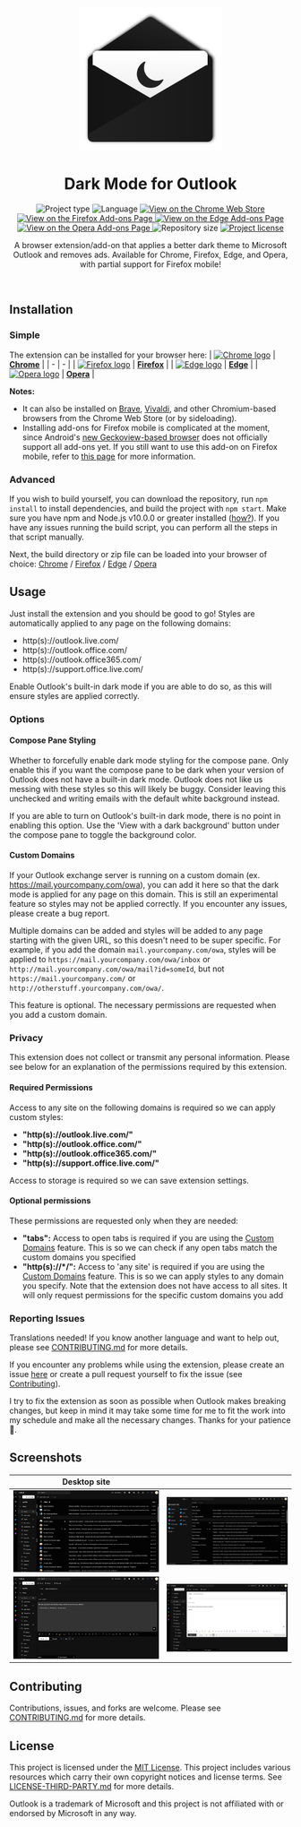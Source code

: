<!-- Project Header -->
<div align="center">
  <img class="projectLogo" src="img/icon.svg" alt="Project logo" title="Project logo" width="256">

  <h1 class="projectName">Dark Mode for Outlook</h1>

  <p class="projectBadges">
    <img src="https://img.shields.io/badge/type-Extension-ffc107.svg" alt="Project type" title="Project type"/>
    <img src="https://img.shields.io/github/languages/top/jerboa88/dark-mode-for-outlook.svg" alt="Language" title="Language"/>
    <a href="https://chrome.google.com/webstore/detail/dark-mode-for-outlook/kjfbefcenipnnpbcbbklcidpjiamlcpl">
      <img src="https://img.shields.io/chrome-web-store/v/kjfbefcenipnnpbcbbklcidpjiamlcpl.svg" alt="View on the Chrome Web Store" title="View on the Chrome Web Store"/>
    </a>
    <a href="https://addons.mozilla.org/en-US/firefox/addon/dark-mode-for-outlook/">
      <img src="https://img.shields.io/amo/v/dark-mode-for-outlook.svg" alt="View on the Firefox Add-ons Page" title="View on the Firefox Add-ons Page"/>
    </a>
    <a href="https://microsoftedge.microsoft.com/addons/detail/ncmfoiokkfipenppipihehpoikhacpep">
      <img src="https://img.shields.io/badge/dynamic/json?label=edge%20add-on&prefix=v&query=%24.version&url=https%3A%2F%2Fmicrosoftedge.microsoft.com%2Faddons%2Fgetproductdetailsbycrxid%2Fncmfoiokkfipenppipihehpoikhacpep" alt="View on the Edge Add-ons Page" title="View on the Edge Add-ons Page"/>
    </a>
    <a href="https://addons.opera.com/en/extensions/details/dark-mode-for-outlook/">
      <img src="https://img.shields.io/badge/dynamic/json?label=opera%20add-on&color=blue&query=%24.tag_name&url=https%3A%2F%2Fapi.github.com%2Frepos%2Fjerboa88%2Fdark-mode-for-outlook%2Freleases%2Flatest" alt="View on the Opera Add-ons Page" title="View on the Opera Add-ons Page"/>
    </a>
    <img src="https://img.shields.io/github/repo-size/jerboa88/dark-mode-for-outlook.svg" alt="Repository size" title="Repository size"/>
    <a href="LICENSE">
      <img src="https://img.shields.io/github/license/jerboa88/dark-mode-for-outlook.svg" alt="Project license" title="Project license"/>
    </a>
  </p>
  
  <p class="projectDesc" data-commentary="Created as a personal project to improve the distracting UI of Outlook and released on both the Chrome Web Store and Firefox add-on page for others to use. The project has over 1500 daily users.">
    A browser extension/add-on that applies a better dark theme to Microsoft Outlook and removes ads. Available for Chrome, Firefox, Edge, and Opera, with partial support for Firefox mobile!
  </p>
  
  <br/>
</div>


## Installation
### Simple
The extension can be installed for your browser here:
| [![Chrome logo][chrome_logo]][chrome_link] | **[Chrome][chrome_link]** |
| - | - |
| [![Firefox logo][firefox_logo]][firefox_link] | **[Firefox][firefox_link]** |
| [![Edge logo][edge_logo]][edge_link] | **[Edge][edge_link]** |
| [![Opera logo][opera_logo]][opera_link] | **[Opera][opera_link]** |

**Notes:**
- It can also be installed on [Brave](https://support.brave.com/hc/en-us/articles/360017909112-How-can-I-add-extensions-to-Brave-), [Vivaldi](https://help.vivaldi.com/article/extensions/#install), and other Chromium-based browsers from the Chrome Web Store (or by sideloading).
- Installing add-ons for Firefox mobile is complicated at the moment, since Android's [new Geckoview-based browser](https://blog.mozilla.org/addons/2020/09/02/update-on-extension-support-in-the-new-firefox-for-android/) does not officially support all add-ons yet. If you still want to use this add-on on Firefox mobile, refer to [this page](https://support.mozilla.org/en-US/kb/find-and-install-add-ons-firefox-android#w_expanded-extension-support-in-firefox-for-android-nightly) for more information.


### Advanced
If you wish to build yourself, you can download the repository, run `npm install` to install dependencies, and build the project with `npm start`. Make sure you have npm and Node.js v10.0.0 or greater installed ([how?](https://docs.npmjs.com/downloading-and-installing-node-js-and-npm)). If you have any issues running the build script, you can perform all the steps in that script manually.

Next, the build directory or zip file can be loaded into your browser of choice: [Chrome](https://developer.chrome.com/extensions/getstarted#manifest) / [Firefox](https://extensionworkshop.com/documentation/develop/temporary-installation-in-firefox/) / [Edge](https://docs.microsoft.com/en-us/microsoft-edge/extensions-chromium/getting-started/part1-simple-extension#run-your-extension-locally-in-your-browser-while-developing-it-side-loading) / [Opera](https://dev.opera.com/extensions/testing/)


## Usage
Just install the extension and you should be good to go! Styles are automatically applied to any page on the following domains:
- http(s)://outlook.live.com/
- http(s)://outlook.office.com/
- http(s)://outlook.office365.com/
- http(s)://support.office.live.com/

Enable Outlook's built-in dark mode if you are able to do so, as this will ensure styles are applied correctly.

### Options
#### Compose Pane Styling
Whether to forcefully enable dark mode styling for the compose pane. Only enable this if you want the compose pane to be dark when your version of Outlook does not have a built-in dark mode. Outlook does not like us messing with these styles so this will likely be buggy. Consider leaving this unchecked and writing emails with the default white background instead.

If you are able to turn on Outlook's built-in dark mode, there is no point in enabling this option. Use the 'View with a dark background' button under the compose pane to toggle the background color.

#### Custom Domains
If your Outlook exchange server is running on a custom domain (ex. https://mail.yourcompany.com/owa), you can add it here so that the dark mode is applied for any page on this domain. This is still an experimental feature so styles may not be applied correctly. If you encounter any issues, please create a bug report.

Multiple domains can be added and styles will be added to any page starting with the given URL, so this doesn't need to be super specific. For example, if you add the domain `mail.yourcompany.com/owa`, styles will be applied to `https://mail.yourcompany.com/owa/inbox` or `http://mail.yourcompany.com/owa/mail?id=someId`, but not `https://mail.yourcompany.com/` or `http://otherstuff.yourcompany.com/owa/`.

This feature is optional. The necessary permissions are requested when you add a custom domain.

### Privacy
This extension does not collect or transmit any personal information. Please see below for an explanation of the permissions required by this extension.

#### Required Permissions
Access to any site on the following domains is required so we can apply custom styles:
- **"http(s)://outlook.live.com/"**
- **"http(s)://outlook.office.com/"**
- **"http(s)://outlook.office365.com/"**
- **"http(s)://support.office.live.com/"**

Access to storage is required so we can save extension settings.

#### Optional permissions
These permissions are requested only when they are needed:
- **"tabs":** Access to open tabs is required if you are using the [Custom Domains](#Custom%20Domains) feature. This is so we can check if any open tabs match the custom domains you specified
- **"http(s)://*/":** Access to 'any site' is required if you are using the [Custom Domains](#Custom%20Domains) feature. This is so we can apply styles to any domain you specify. Note that the extension does not have access to all sites. It will only request permissions for the specific custom domains you add

### Reporting Issues
Translations needed! If you know another language and want to help out, please see [CONTRIBUTING.md](CONTRIBUTING.md) for more details.

If you encounter any problems while using the extension, please create an issue [here][issues_link] or create a pull request yourself to fix the issue (see [Contributing](#Contributing)).

I try to fix the extension as soon as possible when Outlook makes breaking changes, but keep in mind it may take some time for me to fit the work into my schedule and make all the necessary changes. Thanks for your patience 🙂.


## Screenshots
Desktop site | &#8291;
:-:|:-:
![Screenshot 1](img/screenshots/screenshot_inbox.png) | ![Screenshot 2](img/screenshots/screenshot_appswitcher.png)
![Screenshot 3](img/screenshots/screenshot_compose_dark.png) | ![Screenshot 4](img/screenshots/screenshot_compose_light.png)


## Contributing
Contributions, issues, and forks are welcome. Please see [CONTRIBUTING.md](CONTRIBUTING.md) for more details.


## License
This project is licensed under the [MIT License](LICENSE). This project includes various resources which carry their own copyright notices and license terms. See [LICENSE-THIRD-PARTY.md](LICENSE-THIRD-PARTY.md) for more details.

Outlook is a trademark of Microsoft and this project is not affiliated with or endorsed by Microsoft in any way.


[issues_link]: ../../issues

[chrome_link]: https://chrome.google.com/webstore/detail/dark-mode-for-outlook/kjfbefcenipnnpbcbbklcidpjiamlcpl
[firefox_link]: https://addons.mozilla.org/en-US/firefox/addon/dark-mode-for-outlook/
[edge_link]: https://microsoftedge.microsoft.com/addons/detail/ncmfoiokkfipenppipihehpoikhacpep
[opera_link]: https://addons.opera.com/en/extensions/details/dark-mode-for-outlook/

[chrome_logo]: https://cdnjs.cloudflare.com/ajax/libs/browser-logos/70.4.0/chrome/chrome_32x32.png
[firefox_logo]: https://cdnjs.cloudflare.com/ajax/libs/browser-logos/70.4.0/firefox/firefox_32x32.png
[edge_logo]: https://cdnjs.cloudflare.com/ajax/libs/browser-logos/70.4.0/edge/edge_32x32.png
[opera_logo]: https://cdnjs.cloudflare.com/ajax/libs/browser-logos/70.4.0/opera/opera_32x32.png
